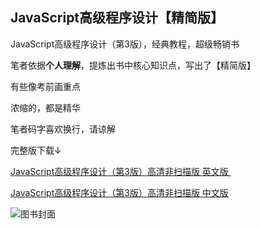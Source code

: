 ## JavaScript高级程序设计【精简版】

JavaScript高级程序设计（第3版），经典教程，超级畅销书

笔者依据**个人理解**，提炼出书中核心知识点，写出了【精简版】

有些像考前画重点

浓缩的，都是精华

笔者码字喜欢换行，请谅解

完整版下载↓

[JavaScript高级程序设计（第3版）高清非扫描版 英文版 ](http://download.csdn.net/download/cocoos/9749983)

[JavaScript高级程序设计（第3版）高清非扫描版 中文版](http://download.csdn.net/download/cocoos/9749980)

![图书封面](http://zhaohaodang.com/static/images/pro-js-talk/cover.jpg)
